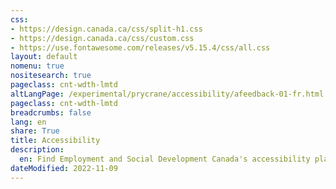 ```yaml
---
css:
- https://design.canada.ca/css/split-h1.css
- https://design.canada.ca/css/custom.css
- https://use.fontawesome.com/releases/v5.15.4/css/all.css
layout: default
nomenu: true
nositesearch: true
pageclass: cnt-wdth-lmtd
altLangPage: /experimental/prycrane/accessibility/afeedback-01-fr.html
pageclass: cnt-wdth-lmtd
breadcrumbs: false
lang: en
share: True
title: Accessibility
description: 
  en: Find Employment and Social Development Canada's accessibility plan and provide feedback. 
dateModified: 2022-11-09
---
```

